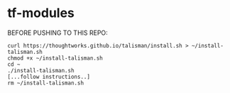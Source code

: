 # tf-modules

BEFORE PUSHING TO THIS REPO:

```
curl https://thoughtworks.github.io/talisman/install.sh > ~/install-talisman.sh
chmod +x ~/install-talisman.sh
cd ~
./install-talisman.sh
[...follow instructions..]
rm ~/install-talisman.sh
```
